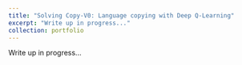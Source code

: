 ```yaml
---
title: "Solving Copy-V0: Language copying with Deep Q-Learning"
excerpt: "Write up in progress..."
collection: portfolio
---
```



Write up in progress...